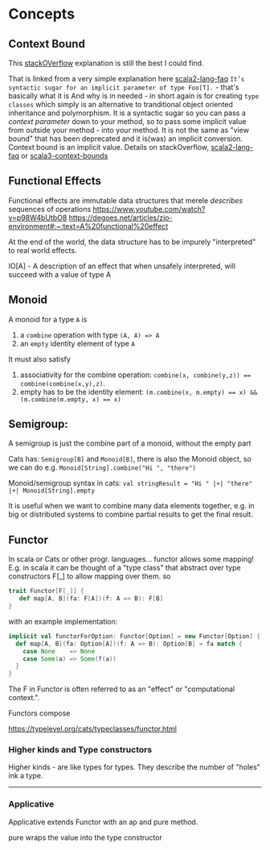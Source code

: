 # Concepts

## Context Bound 
This [stackOVerflow](https://stackoverflow.com/questions/4465948/what-are-scala-context-and-view-bounds/4467012#4467012)
explanation is still the best I could find. 

That is linked from a very simple explanation here 
[scala2-lang-faq](https://docs.scala-lang.org/tutorials/FAQ/index.html)
`It’s syntactic sugar for an implicit parameter of type Foo[T].` - that's basically what it is
And why is in needed - in short again is for creating `type classes` which simply is an alternative to tranditional object oriented
inheritance and polymorphism. It is a syntactic sugar so you can pass a _context parameter_ down to your method, so to pass some implicit
value from outside your method - into your method.
It is not the same as "view bound" that has been deprecated and it is(was) an implicit conversion. Context bound is 
an implicit value. Details on stackOverflow, [scala2-lang-faq](https://docs.scala-lang.org/tutorials/FAQ/index.html) or
[scala3-context-bounds](https://docs.scala-lang.org/scala3/book/ca-context-bounds.html)

## Functional Effects
Functional effects are immutable data structures that merele _describes_ sequences of operations
https://www.youtube.com/watch?v=p98W4bUtbO8
https://degoes.net/articles/zio-environment#:~:text=A%20functional%20effect

At the end of the world, the data structure has to be impurely "interpreted" to real world effects.

IO[A] - A description of an effect that when unsafely interpreted, will succeed with a value of type A

## Monoid
A monoid for a type `A` is 
 1. a `combine` operation with type `(A, A) => A`
 2. an `empty` identity element of type `A`

It must also satisfy 
 1. associativity for the combine operation:
`combine(x, combine(y,z)) == combine(combine(x,y),z)`.
 2. empty has to be the identity element: `(m.combine(x, m.empty) == x) &&
(m.combine(m.empty, x) == x)`
    
## Semigroup: 
A semigroup is just the combine part of a monoid, without the empty part

Cats has: `Semigroup[B]` and `Monoid[B]`, there is also the Monoid object, so we can do e.g.
`Monoid[String].combine("Hi ", "there")`

Monoid/semigroup syntax in cats: `val stringResult = "Hi " |+| "there" |+| Monoid[String].empty`

It is useful when we want to combine many data elements together, e.g. in big or distributed systems to
combine partial results to get the final result.


## Functor
 In scala or Cats or other progr. languages... functor allows some mapping!
 E.g. in scala it can be thought of a "type class" that abstract over type constructors F[_] to allow mapping over them.
so
 ```scala
 trait Functor[F[_]] {
    def map[A, B](fa: F[A])(f: A => B): F[B]
 }
```
with an example implementation:
```scala
implicit val functorForOption: Functor[Option] = new Functor[Option] {
  def map[A, B](fa: Option[A])(f: A => B): Option[B] = fa match {
    case None    => None
    case Some(a) => Some(f(a))
  }
}
```
The F in Functor is often referred to as an "effect" or "computational context.".


Functors compose

https://typelevel.org/cats/typeclasses/functor.html

### Higher kinds and Type constructors
Higher kinds - are like types for types. They describe the number of "holes" ink a type.

---

### Applicative 

Applicative extends Functor with an ap and pure method.

pure wraps the value into the type constructor


